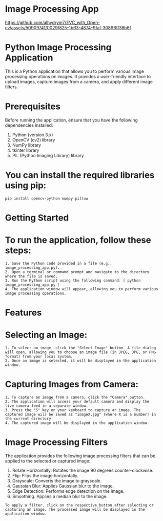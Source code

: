 # Image Processing App

https://github.com/alhydrym7/EVC_with_Open-cv/assets/50909741/0029f825-1b63-4874-9faf-30896ff36b6f



# Python Image Processing Application
  This is a Python application that allows you to perform various image processing operations on images. It provides a user-friendly interface to upload images, capture images     from a camera, and apply different image filters.

# Prerequisites
  Before running the application, ensure that you have the following dependencies installed:

  1. Python (version 3.x)
  2. OpenCV (cv2) library
  3. NumPy library
  4. tkinter library
  5. PIL (Python Imaging Library) library
  # You can install the required libraries using pip:
    pip install opencv-python numpy pillow 


# Getting Started
  # To run the application, follow these steps:

    1. Save the Python code provided in a file (e.g., image_processing_app.py).
    2. Open a terminal or command prompt and navigate to the directory where the file is saved.
    3. Run the Python script using the following command: [ python image_processing_app.py ]
    4. The application window will appear, allowing you to perform various image processing operations.

# Features
  # Selecting an Image:
    1. To select an image, click the "Select Image" button. A file dialog will open, allowing you to choose an image file (in JPEG, JPG, or PNG format) from your local system.
    2. Once an image is selected, it will be displayed in the application window.
  # Capturing Images from Camera:
    1. To capture an image from a camera, click the "Camera" button.
    2. The application will access your default camera and display the live camera feed in a separate window.
    3. Press the "S" key on your keyboard to capture an image. The captured image will be saved as "imageX.jpg" (where X is a number) in the current directory.
    4. The captured image will be displayed in the application window.

# Image Processing Filters
  The application provides the following image processing filters that can be applied to the selected or captured image:

  1. Rotate Horizontally: Rotates the image 90 degrees counter-clockwise.
  2. Flip: Flips the image horizontally.
  3. Grayscale: Converts the image to grayscale.
  4. Gaussian Blur: Applies Gaussian blur to the image.
  5. Edge Detection: Performs edge detection on the image.
  6. Smoothing: Applies a median blur to the image.

    To apply a filter, click on the respective button after selecting or capturing an image. The processed image will be displayed in the application window.




